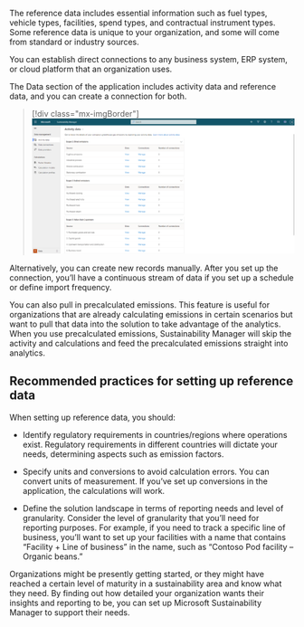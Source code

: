 The reference data includes essential information such as fuel types, vehicle types, facilities, spend types, and contractual instrument types. Some reference data is unique to your organization, and some will come from standard or industry sources.

You can establish direct connections to any business system, ERP system, or cloud platform that an organization uses. 

The Data section of the application includes activity data and reference data, and you can create a connection for both. 

> [!div class="mx-imgBorder"]
> [![Screenshot showing data section of the application  that includes activity data and reference data, and you can create a connection for both.](../media/activity-data.png)](../media/activity-data.png#lightbox)

Alternatively, you can create new records manually. After you set up the connection, you’ll have a continuous stream of data if you set up a schedule or define import frequency. 

You can also pull in precalculated emissions. This feature is useful for organizations that are already calculating emissions in certain scenarios but want to pull that data into the solution to take advantage of the analytics. When you use precalculated emissions, Sustainability Manager will skip the activity and calculations and feed the precalculated emissions straight into analytics. 

## Recommended practices for setting up reference data

When setting up reference data, you should:
- Identify regulatory requirements in countries/regions where operations exist. Regulatory requirements in different countries will dictate your needs, determining aspects such as emission factors. 

- Specify units and conversions to avoid calculation errors. You can convert units of measurement. If you’ve set up conversions in the application, the calculations will work.
- Define the solution landscape in terms of reporting needs and level of granularity. Consider the level of granularity that you’ll need for reporting purposes. For example, if you need to track a specific line of business, you’ll want to set up your facilities with a name that contains “Facility + Line of business” in the name, such as “Contoso Pod facility – Organic beans.”

Organizations might be presently getting started, or they might have reached a certain level of maturity in a sustainability area and know what they need. By finding out how detailed your organization wants their insights and reporting to be, you can set up Microsoft Sustainability Manager to support their needs. 
